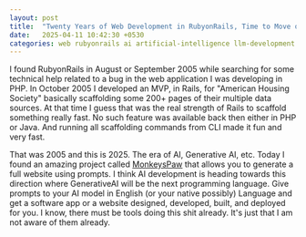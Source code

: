```yaml
---
layout: post
title:  "Twenty Years of Web Development in RubyonRails, Time to Move on to AI Development!"
date:   2025-04-11 10:42:30 +0530
categories: web rubyonrails ai artificial-intelligence llm-development gpt
---
```

I found RubyonRails in August or September 2005 while searching for some technical help related to a bug in the web application I was developing in PHP. In October 2005 I developed an MVP, in Rails, for "American Housing Society" basically scaffolding some 200+ pages of their multiple data sources. At that time I guess that was the real strength of Rails to scaffold something really fast. No such feature was available back then either in PHP or Java. And running all scaffolding commands from CLI made it fun and very fast.

That was 2005 and this is 2025. The era of AI, Generative AI, etc. Today I found an amazing project called [MonkeysPaw](https://github.com/sublayerapp/monkeyspaw) that allows you to generate a full website using prompts. I think AI development is heading towards this direction where GenerativeAI will be the next programming language. Give prompts to your AI model in English (or your native possibly) Language and get a software app or a website designed, developed, built, and deployed for you. I know, there must be tools doing this shit already. It's just that I am not aware of them already.
